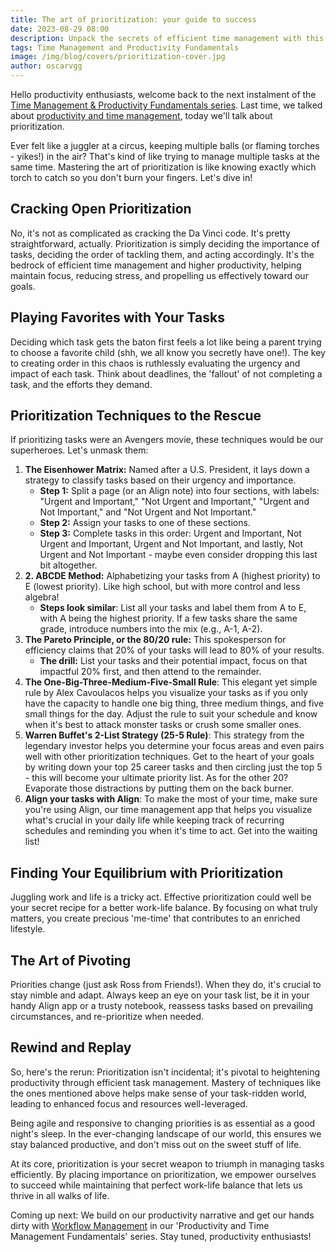 ```yaml
---
title: The art of prioritization: your guide to success
date: 2023-08-29 08:00
description: Unpack the secrets of efficient time management with this guide to prioritization
tags: Time Management and Productivity Fundamentals
image: /img/blog/covers/prioritization-cover.jpg
author: oscarvgg
---
```

Hello productivity enthusiasts, welcome back to the next instalment of the [Time Management & Productivity Fundamentals series](/tags/time-management-and-productivity-fundamentals/). Last time, we talked about [productivity and time management](/blog/introduction-to-productivity-and-time-management/), today we'll talk about prioritization.

Ever felt like a juggler at a circus, keeping multiple balls (or flaming torches - yikes!) in the air? That's kind of like trying to manage multiple tasks at the same time. Mastering the art of prioritization is like knowing exactly which torch to catch so you don't burn your fingers. Let's dive in!

## Cracking Open Prioritization

No, it's not as complicated as cracking the Da Vinci code. It's pretty straightforward, actually. Prioritization is simply deciding the importance of tasks, deciding the order of tackling them, and acting accordingly. It's the bedrock of efficient time management and higher productivity, helping maintain focus, reducing stress, and propelling us effectively toward our goals.

## **Playing Favorites with Your Tasks**

Deciding which task gets the baton first feels a lot like being a parent trying to choose a favorite child (shh, we all know you secretly have one!). The key to creating order in this chaos is ruthlessly evaluating the urgency and impact of each task. Think about deadlines, the 'fallout' of not completing a task, and the efforts they demand.

## **Prioritization Techniques to the Rescue**

If prioritizing tasks were an Avengers movie, these techniques would be our superheroes. Let's unmask them:

1. **The Eisenhower Matrix:** Named after a U.S. President, it lays down a strategy to classify tasks based on their urgency and importance.
   - **Step 1:** Split a page (or an Align note) into four sections, with labels: "Urgent and Important," "Not Urgent and Important," "Urgent and Not Important," and "Not Urgent and Not Important."
   - **Step 2:** Assign your tasks to one of these sections.
   - **Step 3:** Complete tasks in this order: Urgent and Important, Not Urgent and Important, Urgent and Not Important, and lastly, Not Urgent and Not Important - maybe even consider dropping this last bit altogether.
2. **2. ABCDE Method:** Alphabetizing your tasks from A (highest priority) to E (lowest priority). Like high school, but with more control and less algebra!
   - **Steps look similar**: List all your tasks and label them from A to E, with A being the highest priority. If a few tasks share the same grade, introduce numbers into the mix (e.g., A-1, A-2).
3. **The Pareto Principle, or the 80/20 rule:** This spokesperson for efficiency claims that 20% of your tasks will lead to 80% of your results.
   - **The drill:** List your tasks and their potential impact, focus on that impactful 20% first, and then attend to the remainder.
4. **The One-Big-Three-Medium-Five-Small Rule**: This elegant yet simple rule by Alex Cavoulacos helps you visualize your tasks as if you only have the capacity to handle one big thing, three medium things, and five small things for the day. Adjust the rule to suit your schedule and know when it's best to attack monster tasks or crush some smaller ones.
5. **Warren Buffet's 2-List Strategy (25-5 Rule)**: This strategy from the legendary investor helps you determine your focus areas and even pairs well with other prioritization techniques. Get to the heart of your goals by writing down your top 25 career tasks and then circling just the top 5 - this will become your ultimate priority list. As for the other 20? Evaporate those distractions by putting them on the back burner.
6. **Align your tasks with Align**: To make the most of your time, make sure you're using Align, our time management app that helps you visualize what's crucial in your daily life while keeping track of recurring schedules and reminding you when it's time to act. Get into the waiting list!

## **Finding Your Equilibrium with Prioritization**

Juggling work and life is a tricky act. Effective prioritization could well be your secret recipe for a better work-life balance. By focusing on what truly matters, you create precious 'me-time' that contributes to an enriched lifestyle.

## **The Art of Pivoting**

Priorities change (just ask Ross from Friends!). When they do, it's crucial to stay nimble and adapt. Always keep an eye on your task list, be it in your handy Align app or a trusty notebook, reassess tasks based on prevailing circumstances, and re-prioritize when needed.

## **Rewind and Replay**

So, here's the rerun: Prioritization isn't incidental; it's pivotal to heightening productivity through efficient task management. Mastery of techniques like the ones mentioned above helps make sense of your task-ridden world, leading to enhanced focus and resources well-leveraged.

Being agile and responsive to changing priorities is as essential as a good night's sleep. In the ever-changing landscape of our world, this ensures we stay balanced productive, and don't miss out on the sweet stuff of life.

At its core, prioritization is your secret weapon to triumph in managing tasks efficiently. By placing importance on prioritization, we empower ourselves to succeed while maintaining that perfect work-life balance that lets us thrive in all walks of life.

Coming up next: We build on our productivity narrative and get our hands dirty with [Workflow Management](/blog/workflow-management/) in our 'Productivity and Time Management Fundamentals' series. Stay tuned, productivity enthusiasts!
